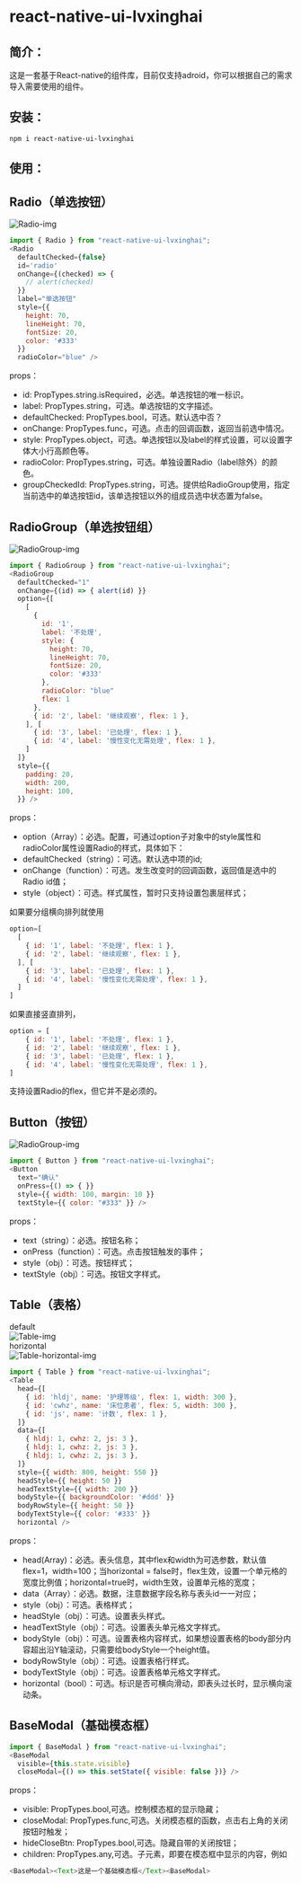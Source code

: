 react-native-ui-lvxinghai
===
简介：  
---
这是一套基于React-native的组件库，目前仅支持adroid，你可以根据自己的需求导入需要使用的组件。    
  
安装：  
---
    npm i react-native-ui-lvxinghai    
  
使用：  
---
Radio（单选按钮）  
---
![Radio-img](https://raw.githubusercontent.com/lxhRose/react-native-ui-lvxinghai/master/image/Radio.png)  
```js
import { Radio } from "react-native-ui-lvxinghai"; 
<Radio
  defaultChecked={false}
  id='radio'
  onChange={(checked) => {
    // alert(checked)
  }}
  label="单选按钮"
  style={{
    height: 70,
    lineHeight: 70,
    fontSize: 20,
    color: '#333'
  }}
  radioColor="blue" />
```
props：  
* id: PropTypes.string.isRequired，必选。单选按钮的唯一标识。
* label: PropTypes.string，可选。单选按钮的文字描述。
* defaultChecked: PropTypes.bool，可选。默认选中否？
* onChange: PropTypes.func，可选。点击的回调函数，返回当前选中情况。
* style: PropTypes.object，可选。单选按钮以及label的样式设置，可以设置字体大小行高颜色等。
* radioColor: PropTypes.string，可选。单独设置Radio（label除外）的颜色。
* groupCheckedId: PropTypes.string，可选。提供给RadioGroup使用，指定当前选中的单选按钮id，该单选按钮以外的组成员选中状态置为false。

RadioGroup（单选按钮组）  
---
![RadioGroup-img](https://raw.githubusercontent.com/lxhRose/react-native-ui-lvxinghai/master/image/RadioGroup.png)  

```js
import { RadioGroup } from "react-native-ui-lvxinghai";   
<RadioGroup
  defaultChecked="1"
  onChange={(id) => { alert(id) }}
  option={[
    [
      {  
        id: '1',
        label: '不处理',
        style: {
          height: 70,
          lineHeight: 70,
          fontSize: 20,
          color: '#333'
        },
        radioColor: "blue"
        flex: 1 
      },
      { id: '2', label: '继续观察', flex: 1 },
    ], [
      { id: '3', label: '已处理', flex: 1 },
      { id: '4', label: '慢性变化无需处理', flex: 1 },
    ]
  ]}
  style={{
    padding: 20,
    width: 200,
    height: 100,
  }} />  
```
   
props：  
* option（Array）：必选。配置，可通过option子对象中的style属性和radioColor属性设置Radio的样式，具体如下：  
* defaultChecked（string）：可选。默认选中项的id;  
* onChange（function）：可选。发生改变时的回调函数，返回值是选中的Radio id值；   
* style（object）：可选。样式属性，暂时只支持设置包裹层样式；  
    
如果要分组横向排列就使用   
```js
option=[  
  [  
    { id: '1', label: '不处理', flex: 1 },
    { id: '2', label: '继续观察', flex: 1 },  
  ], [  
    { id: '3', label: '已处理', flex: 1 },
    { id: '4', label: '慢性变化无需处理', flex: 1 },  
  ]    
]  
```  
如果直接竖直排列，  
```js
option = [  
    { id: '1', label: '不处理', flex: 1 },
    { id: '2', label: '继续观察', flex: 1 },
    { id: '3', label: '已处理', flex: 1 },
    { id: '4', label: '慢性变化无需处理', flex: 1 },  
]  
```  
支持设置Radio的flex，但它并不是必须的。  
  
Button（按钮）   
---
![RadioGroup-img](https://raw.githubusercontent.com/lxhRose/react-native-ui-lvxinghai/master/image/Button.png)  
```js
import { Button } from "react-native-ui-lvxinghai";
<Button
  text="确认"
  onPress={() => { }}
  style={{ width: 100, margin: 10 }}
  textStyle={{ color: "#333" }} />
```
props：  
* text（string）：必选。按钮名称；  
* onPress（function）：可选。点击按钮触发的事件；  
* style（obj）：可选。按钮样式；  
* textStyle（obj）：可选。按钮文字样式。  
  
Table（表格）  
---
default  
![Table-img](https://raw.githubusercontent.com/lxhRose/react-native-ui-lvxinghai/master/image/Table.png)  
horizontal    
![Table-horizontal-img](https://raw.githubusercontent.com/lxhRose/react-native-ui-lvxinghai/master/image/Table-horizontal.png)  
```js
import { Table } from "react-native-ui-lvxinghai";
<Table
  head={[
    { id: 'hldj', name: '护理等级', flex: 1, width: 300 },
    { id: 'cwhz', name: '床位患者', flex: 5, width: 300 },
    { id: 'js', name: '计数', flex: 1 },
  ]}
  data={[
    { hldj: 1, cwhz: 2, js: 3 },
    { hldj: 1, cwhz: 2, js: 3 },
    { hldj: 1, cwhz: 2, js: 3 },
  ]}
  style={{ width: 800, height: 550 }}
  headStyle={{ height: 50 }}
  headTextStyle={{ width: 200 }}
  bodyStyle={{ backgroundColor: '#ddd' }}
  bodyRowStyle={{ height: 50 }}
  bodyTextStyle={{ color: '#333' }}
  horizontal />
  ```
  props：
  * head(Array)：必选。表头信息，其中flex和width为可选参数，默认值flex=1，width=100；当horizontal = false时，flex生效，设置一个单元格的宽度比例值；horizontal=true时，width生效，设置单元格的宽度；  
  * data（Array）：必选。数据，注意数据字段名称与表头id一一对应；  
  * style（obj）：可选。表格样式；  
  * headStyle（obj）：可选。设置表头样式。  
  * headTextStyle（obj）：可选。设置表头单元格文字样式。  
  * bodyStyle（obj）：可选。设置表格内容样式，如果想设置表格的body部分内容超出沿Y轴滚动，只需要给bodyStyle一个height值。  
  * bodyRowStyle（obj）：可选。设置表格行样式。  
  * bodyTextStyle（obj）：可选。设置表格单元格文字样式。  
  * horizontal（bool）：可选。标识是否可横向滑动，即表头过长时，显示横向滚动条。  
  
BaseModal（基础模态框）  
---  
```js
import { BaseModal } from "react-native-ui-lvxinghai";
<BaseModal
  visible={this.state.visible}
  closeModal={() => this.setState({ visible: false })} />
```
props：  
* visible: PropTypes.bool,可选。控制模态框的显示隐藏；  
* closeModal: PropTypes.func,可选。关闭模态框的函数，点击右上角的关闭按钮时触发；  
* hideCloseBtn: PropTypes.bool,可选。隐藏自带的关闭按钮；  
* children: PropTypes.any,可选。子元素，即要在模态框中显示的内容，例如  
```js
<BaseModal><Text>这是一个基础模态框</Text><BaseModal>
``` 

